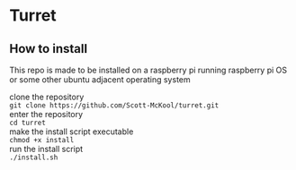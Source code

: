 # Turret

## How to install

This repo is made to be installed on a raspberry pi running raspberry pi OS or some other ubuntu adjacent operating system 

clone the repository \
```git clone https://github.com/Scott-McKool/turret.git``` \
enter the repository \
```cd turret``` \
make the install script executable \
``` chmod +x install ``` \
run the install script \
```./install.sh```
